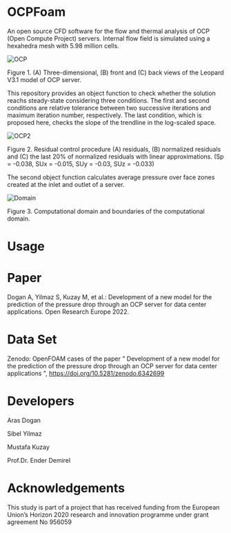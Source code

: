 # OCPFoam
An open source CFD software for the flow and thermal analysis of OCP (Open Compute Project) servers. Internal flow field is simulated using a hexahedra mesh with 5.98 million cells.

![OCP](https://user-images.githubusercontent.com/89465885/164973779-05e188ba-f645-4e2c-a579-e36468c17234.jpg)

Figure 1. (A) Three-dimensional, (B) front and (C) back views of the Leopard V3.1 model of OCP server.  

This repository provides an object function to check whether the solution reachs steady-state considering three conditions. The first and second conditions are relative tolerance between two successive iterations and maximum iteration number, respectively. The last condition, which is proposed here, checks the slope of the trendline in the log-scaled space. 

![OCP2](https://user-images.githubusercontent.com/89465885/164973808-08815c7c-c071-48c6-bfb6-f27ca39dc4e1.jpg)

Figure 2. Residual control procedure (A) residuals, (B) normalized residuals and (C) the last 20% of normalized residuals with linear approximations. (Sp = -0.038, SUx = -0.015, SUy = -0.03, SUz = -0.033)

The second object function calculates  average pressure over face zones created at the inlet and outlet of a server. 

![Domain](https://user-images.githubusercontent.com/30440239/165032510-35682979-b377-4219-b1f6-ebb65aa6e8a1.png)

Figure 3. Computational domain and boundaries of the computational domain.

# Usage

# Paper
Dogan A, Yilmaz S, Kuzay M, et al.: Development of a new model for the prediction of the pressure drop through an OCP server for data center applications. Open Research Europe 2022.

# Data Set
Zenodo: OpenFOAM cases of the paper " Development of a new model for the prediction of the pressure drop through an OCP server for data center applications ", https://doi.org/10.5281/zenodo.6342699

# Developers

Aras Dogan

Sibel Yilmaz

Mustafa Kuzay

Prof.Dr. Ender Demirel

# Acknowledgements
This study is part of a project that has received funding from the European Union’s Horizon 2020 research and innovation programme under grant agreement No 956059
